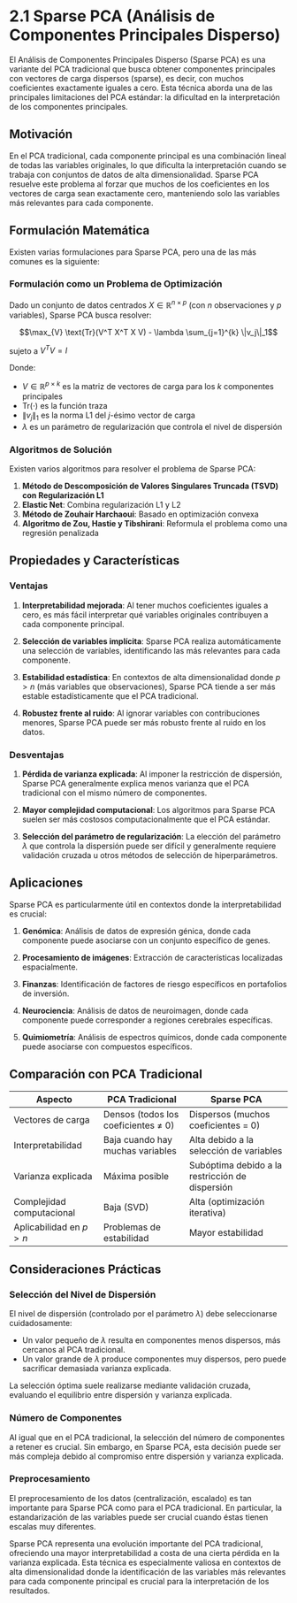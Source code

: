 # 2.1 Sparse PCA (Análisis de Componentes Principales Disperso)

El Análisis de Componentes Principales Disperso (Sparse PCA) es una variante del PCA tradicional que busca obtener componentes principales con vectores de carga dispersos (sparse), es decir, con muchos coeficientes exactamente iguales a cero. Esta técnica aborda una de las principales limitaciones del PCA estándar: la dificultad en la interpretación de los componentes principales.

## Motivación

En el PCA tradicional, cada componente principal es una combinación lineal de todas las variables originales, lo que dificulta la interpretación cuando se trabaja con conjuntos de datos de alta dimensionalidad. Sparse PCA resuelve este problema al forzar que muchos de los coeficientes en los vectores de carga sean exactamente cero, manteniendo solo las variables más relevantes para cada componente.

## Formulación Matemática

Existen varias formulaciones para Sparse PCA, pero una de las más comunes es la siguiente:

### Formulación como un Problema de Optimización

Dado un conjunto de datos centrados $X \in \mathbb{R}^{n \times p}$ (con $n$ observaciones y $p$ variables), Sparse PCA busca resolver:

$$\max_{V} \text{Tr}(V^T X^T X V) - \lambda \sum_{j=1}^{k} \|v_j\|_1$$

sujeto a $V^T V = I$

Donde:
- $V \in \mathbb{R}^{p \times k}$ es la matriz de vectores de carga para los $k$ componentes principales
- $\text{Tr}(\cdot)$ es la función traza
- $\|v_j\|_1$ es la norma L1 del $j$-ésimo vector de carga
- $\lambda$ es un parámetro de regularización que controla el nivel de dispersión

### Algoritmos de Solución

Existen varios algoritmos para resolver el problema de Sparse PCA:

1. **Método de Descomposición de Valores Singulares Truncada (TSVD) con Regularización L1**
2. **Elastic Net**: Combina regularización L1 y L2
3. **Método de Zouhair Harchaoui**: Basado en optimización convexa
4. **Algoritmo de Zou, Hastie y Tibshirani**: Reformula el problema como una regresión penalizada

## Propiedades y Características

### Ventajas

1. **Interpretabilidad mejorada**: Al tener muchos coeficientes iguales a cero, es más fácil interpretar qué variables originales contribuyen a cada componente principal.

2. **Selección de variables implícita**: Sparse PCA realiza automáticamente una selección de variables, identificando las más relevantes para cada componente.

3. **Estabilidad estadística**: En contextos de alta dimensionalidad donde $p > n$ (más variables que observaciones), Sparse PCA tiende a ser más estable estadísticamente que el PCA tradicional.

4. **Robustez frente al ruido**: Al ignorar variables con contribuciones menores, Sparse PCA puede ser más robusto frente al ruido en los datos.

### Desventajas

1. **Pérdida de varianza explicada**: Al imponer la restricción de dispersión, Sparse PCA generalmente explica menos varianza que el PCA tradicional con el mismo número de componentes.

2. **Mayor complejidad computacional**: Los algoritmos para Sparse PCA suelen ser más costosos computacionalmente que el PCA estándar.

3. **Selección del parámetro de regularización**: La elección del parámetro $\lambda$ que controla la dispersión puede ser difícil y generalmente requiere validación cruzada u otros métodos de selección de hiperparámetros.

## Aplicaciones

Sparse PCA es particularmente útil en contextos donde la interpretabilidad es crucial:

1. **Genómica**: Análisis de datos de expresión génica, donde cada componente puede asociarse con un conjunto específico de genes.

2. **Procesamiento de imágenes**: Extracción de características localizadas espacialmente.

3. **Finanzas**: Identificación de factores de riesgo específicos en portafolios de inversión.

4. **Neurociencia**: Análisis de datos de neuroimagen, donde cada componente puede corresponder a regiones cerebrales específicas.

5. **Quimiometría**: Análisis de espectros químicos, donde cada componente puede asociarse con compuestos específicos.

## Comparación con PCA Tradicional

| Aspecto | PCA Tradicional | Sparse PCA |
|---------|-----------------|------------|
| Vectores de carga | Densos (todos los coeficientes ≠ 0) | Dispersos (muchos coeficientes = 0) |
| Interpretabilidad | Baja cuando hay muchas variables | Alta debido a la selección de variables |
| Varianza explicada | Máxima posible | Subóptima debido a la restricción de dispersión |
| Complejidad computacional | Baja (SVD) | Alta (optimización iterativa) |
| Aplicabilidad en $p > n$ | Problemas de estabilidad | Mayor estabilidad |

## Consideraciones Prácticas

### Selección del Nivel de Dispersión

El nivel de dispersión (controlado por el parámetro $\lambda$) debe seleccionarse cuidadosamente:

- Un valor pequeño de $\lambda$ resulta en componentes menos dispersos, más cercanos al PCA tradicional.
- Un valor grande de $\lambda$ produce componentes muy dispersos, pero puede sacrificar demasiada varianza explicada.

La selección óptima suele realizarse mediante validación cruzada, evaluando el equilibrio entre dispersión y varianza explicada.

### Número de Componentes

Al igual que en el PCA tradicional, la selección del número de componentes a retener es crucial. Sin embargo, en Sparse PCA, esta decisión puede ser más compleja debido al compromiso entre dispersión y varianza explicada.

### Preprocesamiento

El preprocesamiento de los datos (centralización, escalado) es tan importante para Sparse PCA como para el PCA tradicional. En particular, la estandarización de las variables puede ser crucial cuando éstas tienen escalas muy diferentes.

Sparse PCA representa una evolución importante del PCA tradicional, ofreciendo una mayor interpretabilidad a costa de una cierta pérdida en la varianza explicada. Esta técnica es especialmente valiosa en contextos de alta dimensionalidad donde la identificación de las variables más relevantes para cada componente principal es crucial para la interpretación de los resultados.
